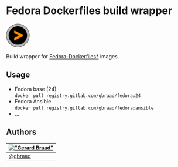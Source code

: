 Fedora Dockerfiles build wrapper
================================

!["Prompt"](https://raw.githubusercontent.com/gbraad/assets/gh-pages/icons/prompt-icon-64.png)


Build wrapper for [Fedora-Dockerfiles](https://gitlab.com/gbraad/Fedora-Dockerfiles)[*](https://github.com/gbraad/Fedora-Dockerfiles) images.


Usage
-----

  * Fedora base (24)  
    `docker pull registry.gitlab.com/gbraad/fedora:24`
  * Fedora Ansible  
    `docker pull registry.gitlab.com/gbraad/fedora:ansible`
  * ...


Authors
-------

| [!["Gerard Braad"](http://gravatar.com/avatar/e466994eea3c2a1672564e45aca844d0.png?s=60)](http://gbraad.nl "Gerard Braad <me@gbraad.nl>") |
|---|
| [@gbraad](https://twitter.com/gbraad)  |
